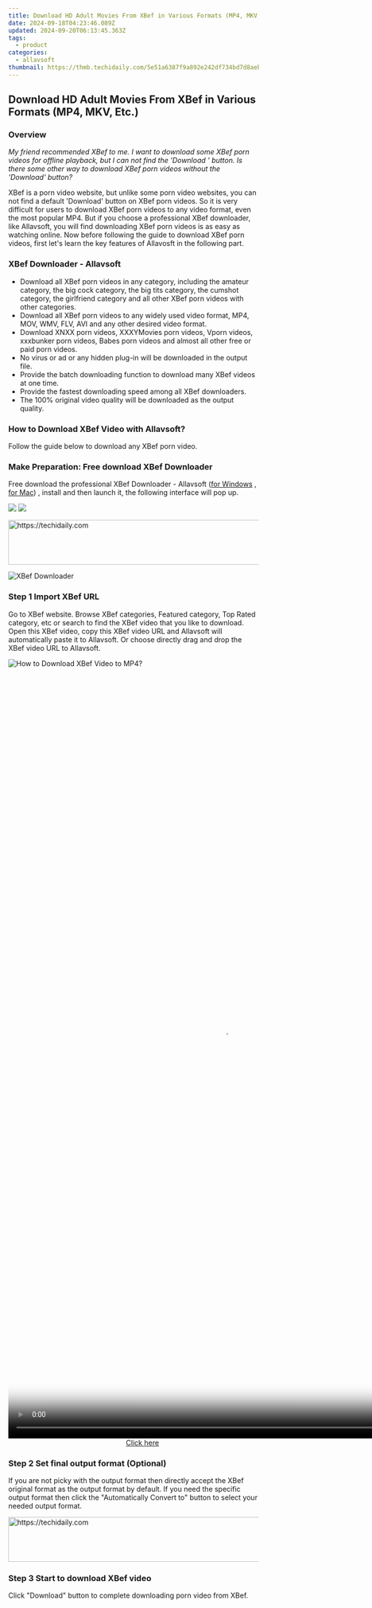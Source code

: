 ```yaml
---
title: Download HD Adult Movies From XBef in Various Formats (MP4, MKV, Etc.)
date: 2024-09-18T04:23:46.089Z
updated: 2024-09-20T06:13:45.363Z
tags:
  - product
categories:
  - allavsoft
thumbnail: https://thmb.techidaily.com/5e51a6387f9a892e242df734bd7d8aebcab09cf3323b4c96e24f50d5adccd843.jpg
---
```


## Download HD Adult Movies From XBef in Various Formats (MP4, MKV, Etc.)

### Overview

_My friend recommended XBef to me. I want to download some XBef porn videos for offline playback, but I can not find the 'Download ' button. Is there some other way to download XBef porn videos without the 'Download' button?_

XBef is a porn video website, but unlike some porn video websites, you can not find a default 'Download' button on XBef porn videos. So it is very difficult for users to download XBef porn videos to any video format, even the most popular MP4\. But if you choose a professional XBef downloader, like Allavsoft, you will find downloading XBef porn videos is as easy as watching online. Now before following the guide to download XBef porn videos, first let's learn the key features of Allavosft in the following part.

### XBef Downloader - Allavsoft

* Download all XBef porn videos in any category, including the amateur category, the big cock category, the big tits category, the cumshot category, the girlfriend category and all other XBef porn videos with other categories.
* Download all XBef porn videos to any widely used video format, MP4, MOV, WMV, FLV, AVI and any other desired video format.
* Download XNXX porn videos, XXXYMovies porn videos, Vporn videos, xxxbunker porn videos, Babes porn videos and almost all other free or paid porn videos.
* No virus or ad or any hidden plug-in will be downloaded in the output file.
* Provide the batch downloading function to download many XBef videos at one time.
* Provide the fastest downloading speed among all XBef downloaders.
* The 100% original video quality will be downloaded as the output quality.

### How to Download XBef Video with Allavsoft?

Follow the guide below to download any XBef porn video.

### Make Preparation: Free download XBef Downloader

Free download the professional XBef Downloader - Allavsoft ([for Windows](https://tools.techidaily.com/allavsoft/products/) , [for Mac](https://tools.techidaily.com/allavsoft/products/)) , install and then launch it, the following interface will pop up.

[![](https://www.allavsoft.com/how-to/../images/how-to/free-download-win.jpg)](https://tools.techidaily.com/allavsoft/products/) [![](https://www.allavsoft.com/how-to/../images/how-to/free-download-mac.jpg)](https://tools.techidaily.com/allavsoft/products/)

<!-- affiliate ads begin -->
<a href="https://appsumo.8odi.net/c/5597632/2075462/7443" target="_top" id="2075462">
  <img src="//a.impactradius-go.com/display-ad/7443-2075462" border="0" alt="https://techidaily.com" width="728" height="90"/>
</a>
<img height="0" width="0" src="https://appsumo.8odi.net/i/5597632/2075462/7443" style="position:absolute;visibility:hidden;" border="0" />
<!-- affiliate ads end -->

![XBef Downloader](https://www.allavsoft.com/how-to/../images/allavsoft/screen-shot-600.jpg)

### Step 1 Import XBef URL

Go to XBef website. Browse XBef categories, Featured category, Top Rated category, etc or search to find the XBef video that you like to download. Open this XBef video, copy this XBef video URL and Allavsoft will automatically paste it to Allavsoft. Or choose directly drag and drop the XBef video URL to Allavsoft.

![How to Download XBef Video to MP4?](https://www.allavsoft.com/how-to/../images/how-to/download-rtmp-video/download-rtmp-video.jpg)

<!-- affiliate ads begin -->
<span id="2135472">
					<video width="864" height="1536" style="cursor:pointer"
           poster="//a.impactradius-go.com/display-clicktoplayimage/2135472.png"
           onclick="if(!this.playClicked){this.play();this.setAttribute('controls',true);this.playClicked=true;}">
	   <source src="//a.impactradius-go.com/display-ad/18498-2135472">
	   <img src="//a.impactradius-go.com/display-clicktoplayimage/2135472.png" style="border: none; height: 100%; width: 100%; object-fit: contain">
	</video>
	<div style="width:540px;text-align:center"><a href="javascript:window.open(decodeURIComponent('https%3A%2F%2Funicoeye.pxf.io%2Fc%2F5597632%2F2135472%2F18498'), '_blank');void(0);">Click here</a></div>
</span>
<img height="0" width="0" src="https://imp.pxf.io/i/5597632/2135472/18498" style="position:absolute;visibility:hidden;" border="0" />
<!-- affiliate ads end -->

### Step 2 Set final output format (Optional)

If you are not picky with the output format then directly accept the XBef original format as the output format by default. If you need the specific output format then click the "Automatically Convert to" button to select your needed output format.

<!-- affiliate ads begin -->
<a href="https://imp.i357552.net/c/5597632/857865/11832" target="_top" id="857865">
  <img src="//a.impactradius-go.com/display-ad/11832-857865" border="0" alt="https://techidaily.com" width="728" height="90"/>
</a>
<img height="0" width="0" src="https://imp.i357552.net/i/5597632/857865/11832" style="position:absolute;visibility:hidden;" border="0" />
<!-- affiliate ads end -->

### Step 3 Start to download XBef video

Click "Download" button to complete downloading porn video from XBef.

<ins class="adsbygoogle"
     style="display:block"
     data-ad-format="autorelaxed"
     data-ad-client="ca-pub-7571918770474297"
     data-ad-slot="1223367746"></ins>

<ins class="adsbygoogle"
     style="display:block"
     data-ad-client="ca-pub-7571918770474297"
     data-ad-slot="8358498916"
     data-ad-format="auto"
     data-full-width-responsive="true"></ins>
